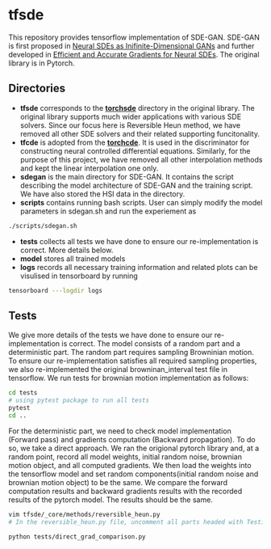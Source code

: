 # tfsde
This repository provides tensorflow implementation of SDE-GAN. SDE-GAN is first proposed in [Neural SDEs as Inifinite-Dimensional GANs](https://arxiv.org/abs/2102.03657) and further developed in [Efficient and Accurate Gradients for Neural SDEs](https://arxiv.org/abs/2105.13493). The original library is in Pytorch.

## Directories

* **tfsde** corresponds to the [**torchsde**](https://github.com/google-research/torchsde) directory in the original library. The original library supports much wider applications with various SDE solvers. Since our focus here is Reversible Heun method, we have removed all other SDE solvers and their related supporting funcitonality.  
* **tfcde** is adopted from the [**torchcde**](https://github.com/patrick-kidger/NeuralCDE). It is used in the discriminator for constructing neural controlled differential equations. Similarly, for the purpose of this project, we have removed all other interpolation methods and kept the linear interpolation one only.
* **sdegan** is the main directory for SDE-GAN. It contains the script describing the model architecture of SDE-GAN and the training script. We have also stored the HSI data in the directory.
* **scripts** contains running bash scripts. User can simply modify the model parameters in sdegan.sh and run the experiement as
```bash
./scripts/sdegan.sh
```
* **tests** collects all tests we have done to ensure our re-implementation is correct. More details below.
* **model** stores all trained models
* **logs** records all necessary training information and related plots can be visulised in tensorboard by running
```bash
tensorboard ---logdir logs
```

## Tests
We give more details of the tests we have done to ensure our re-implementation is correct. The model consists of a random part and a deterministic part. The random part requires sampling Browninian motion. To ensure our re-implementation satisfies all required sampling properties, we also re-implemented the original browninan_interval test file in tensorflow. We run tests for brownian motion implementation as follows:
```bash
cd tests
# using pytest package to run all tests
pytest
cd ..
```
For the deterministic part, we need to check model implementation (Forward pass) and gradients computation (Backward propagation). To do so, we take a direct approach. We ran the origional pytorch library and, at a random point, record all model weights, initial random noise, brownian motion object, and all computed gradients. We then load the weights into the tensorflow model and set random components(initial random noise and brownian motion object) to be the same. We compare the forward computation results and backward gradients results with the recorded results of the pytorch model. The results should be the same.
```bash
vim tfsde/_core/methods/reversible_heun.py
# In the reversible_heun.py file, uncomment all parts headed with Testing

python tests/direct_grad_comparison.py
```




